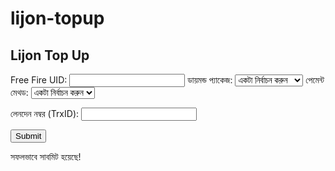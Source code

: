 # lijon-topup
<!DOCTYPE html>
<html lang="bn">
<head>
  <meta charset="UTF-8">
  <title>Lijon Top Up</title>
  <link rel="stylesheet" href="style.css">
</head>
<body>
  <div class="container">
    <h2>Lijon Top Up</h2>
    <form id="topup-form">
      <label for="uid">Free Fire UID:</label>
      <input type="text" id="uid" name="uid" required>
      <label for="diamonds">ডায়মন্ড প্যাকেজ:</label>
      <select id="diamonds" name="diamonds" required>
        <option value="">একটা নির্বাচন করুন</option>
        <option value="100">100 Diamond</option>
        <option value="310">310 Diamond</option>
        <option value="520">520 Diamond</option>
        <option value="1060">1060 Diamond</option>
        <option value="2180">2180 Diamond</option>
      </select>
      <label for="payment">পেমেন্ট মেথড:</label>
      <select id="payment" name="payment" required>
        <option value="">একটা নির্বাচন করুন</option>
        <option value="bKash">bKash</option>
        <option value="Nagad">Nagad</option>
        <option value="Rocket">Rocket</option>
        <option value="Upay">Upay</option>
      </select>

 <label for="trxid">লেনদেন নম্বর (TrxID):</label>
      <input type="text" id="trxid" name="trxid" required>

  <button type="submit">Submit</button>
    </form>
    <p class="success" id="success-msg">সফলভাবে সাবমিট হয়েছে!</p>
  </div>

  <script src="script.js"></script>
</body>
</html>
